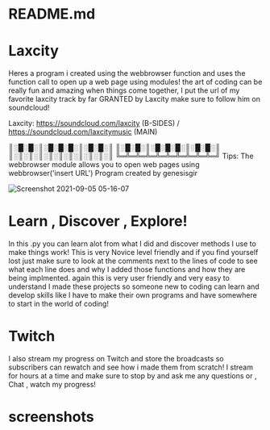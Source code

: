 # README.md

# Laxcity
Heres a program i created using the webbrowser function and uses the function call to open up a web page using modules!
the art of coding can be really fun and amazing when things come together, I put the url of my favorite laxcity track by far
GRANTED by Laxcity make sure to follow him on soundcloud!

Laxcity: https://soundcloud.com/laxcity (B-SIDES) / https://soundcloud.com/laxcitymusic (MAIN)

║░█░█░║░█░█░█░║░█░█░║
║░█░█░║░█░█░█░║░█░█░║
║░║░║░║░║░║░║░║░║░║░║
╚═╩═╩═╩═╩═╩═╩═╩═╩═╩═╝
            Tips: The webbrowser module allows you to open web pages using webbrowser('insert URL')
Program created by genesisgir

![Screenshot 2021-09-05 05-16-07](https://user-images.githubusercontent.com/87259615/132131776-e08d5983-5fb7-45fd-b15b-ccf84c708afe.png)

# Learn , Discover , Explore!
In this .py you can learn alot from what I did and discover methods I use to make things work! This is very Novice level friendly
and if you find yourself lost just make sure to look at the comments next to the lines of code to see what each line does and why 
I added those functions and how they are being implmented. again this is very user friendly and very easy to understand I made
these projects so someone new to coding can learn and develop skills like I have to make their own programs and have somewhere to
start in the world of coding!

# Twitch
I also stream my progress on Twitch and store the broadcasts so subscribers can rewatch and see how i made them from scratch! I stream for hours
at a time and make sure to stop by and ask me any questions or , Chat , watch my progress!

# screenshots




